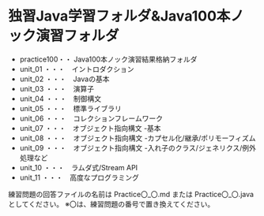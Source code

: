 # 独習Java学習フォルダ&Java100本ノック演習フォルダ
* practice100・・ Java100本ノック演習結果格納フォルダ
* unit_01 ・・・　イントロダクション
* unit_02 ・・・　Javaの基本
* unit_03 ・・・　演算子
* unit_04 ・・・　制御構文
* unit_05 ・・・　標準ライブラリ
* unit_06 ・・・　コレクションフレームワーク
* unit_07 ・・・　オブジェクト指向構文 -基本
* unit_08 ・・・　オブジェクト指向構文 -カプセル化/継承/ポリモーフィズム
* unit_09 ・・・　オブジェクト指向構文 -入れ子のクラス/ジェネリクス/例外処理など
* unit_10 ・・・　ラムダ式/Stream API
* unit_11 ・・・　高度なプログラミング


練習問題の回答ファイルの名前は
Practice〇_〇.md
または
Practice〇_〇.java
としてください。
※〇は、練習問題の番号で置き換えてください。
